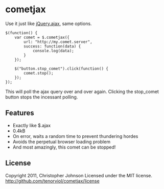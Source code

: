 cometjax
========

Use it just like [jQuery.ajax](http://api.jquery.com/jQuery.ajax/), same options.

	$(function() {
		var comet = $.cometjax({
			url: "http://my.comet.server",
			success: function(data) {
				console.log(data);
			}
		});
		
		$("button.stop_comet").click(function() {
			comet.stop();
		});
	});

This will poll the ajax query over and over again. Clicking the stop_comet button stops the incessant polling.

Features
--------

* Exactly like $.ajax
* 0.4kB
* On error, waits a random time to prevent thundering hordes
* Avoids the perpetual browser loading problem
* And most amazingly, this comet can be stopped!

License
-------

Copyright 2011, Christopher Johnson
Licensed under the MIT license.
http://github.com/tenorviol/cometjax/license
